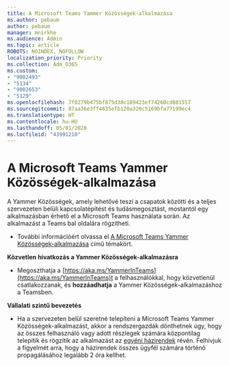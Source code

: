 ```yaml
---
title: A Microsoft Teams Yammer Közösségek-alkalmazása
ms.author: pebaum
author: pebaum
manager: mnirkhe
ms.audience: Admin
ms.topic: article
ROBOTS: NOINDEX, NOFOLLOW
localization_priority: Priority
ms.collection: Adm_O365
ms.custom:
- "9002493"
- "5134"
- "9002653"
- "5129"
ms.openlocfilehash: 7f0279b475bf875d38c189423ef74260cd801557
ms.sourcegitcommit: 87aa36e3ff4835efb120a320c5169bfa77199ec4
ms.translationtype: HT
ms.contentlocale: hu-HU
ms.lasthandoff: 05/01/2020
ms.locfileid: "43991210"
---
```

# <a name="yammer-communities-app-for-microsoft-teams"></a>A Microsoft Teams Yammer Közösségek-alkalmazása

A Yammer Közösségek, amely lehetővé teszi a csapatok közötti és a teljes szervezeten belüli kapcsolatépítést és tudásmegosztást, mostantól egy alkalmazásban érhető el a Microsoft Teams használata során. Az alkalmazást a Teams bal oldalára rögzítheti. 

- További információért olvassa el [A Microsoft Teams Yammer Közösségek-alkalmazása](https://go.microsoft.com/fwlink/?linkid=2127757&clcid=0x409) című témakört.

**Közvetlen hivatkozás a Yammer Közösségek-alkalmazásra**

- Megoszthatja a [https://aka.ms/YammerInTeams](https://aka.ms/YammerInTeams)t a felhasználókkal, hogy közvetlenül csatlakozzanak, és **hozzáadhatja** a Yammer Közösségek-alkalmazáshoz a Teamsben.

**Vállalati szintű bevezetés**

- Ha a szervezeten belül szeretné telepíteni a Microsoft Teams Yammer Közösségek-alkalmazást, akkor a rendszergazdák dönthetnek úgy, hogy az összes felhasználó vagy adott részlegek számára központilag telepítik és rögzítik az alkalmazást az [egyéni házirendek](https://docs.microsoft.com/microsoftteams/manage-apps) révén. Felhívjuk a figyelmét arra, hogy a házirendek összes ügyfél számára történő propagálásához legalább 2 óra kellhet.
